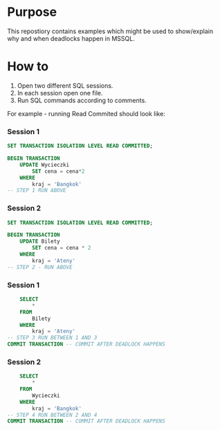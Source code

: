 # Purpose
This repostiory contains examples which might be used to show/explain why and when deadlocks happen in MSSQL.

# How to
1. Open two different SQL sessions.
2. In each session open one file.
3. Run SQL commands according to comments.

For example - running Read Commited should look like:

### Session 1
```sql
SET TRANSACTION ISOLATION LEVEL READ COMMITTED;

BEGIN TRANSACTION
    UPDATE Wycieczki
        SET cena = cena*2
    WHERE
        kraj = 'Bangkok'
-- STEP 1 RUN ABOVE
```


### Session 2
```sql
SET TRANSACTION ISOLATION LEVEL READ COMMITTED;

BEGIN TRANSACTION
    UPDATE Bilety
        SET cena = cena * 2
    WHERE
        kraj = 'Ateny'
-- STEP 2 - RUN ABOVE
```

### Session 1
```sql
    SELECT
        *
    FROM
        Bilety
    WHERE
        kraj = 'Ateny'
-- STEP 3 RUN BETWEEN 1 AND 3
COMMIT TRANSACTION -- COMMIT AFTER DEADLOCK HAPPENS
```

### Session 2
```sql
    SELECT
        *
    FROM
        Wycieczki 
    WHERE
        kraj = 'Bangkok'
-- STEP 4 RUN BETWEEN 2 AND 4
COMMIT TRANSACTION -- COMMIT AFTER DEADLOCK HAPPENS
```